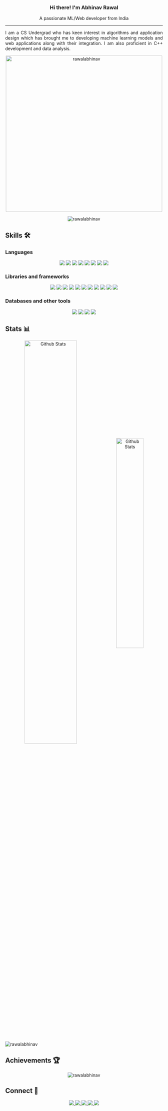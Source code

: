 <div>
    <h3 align="center" font-size="24"> Hi there! I'm Abhinav Rawal </h3>
    <p align="center">A passionate ML/Web developer from India</p>
</div>

---

<p align="justify"> I am a CS Undergrad who has keen interest in algorithms and application design which has brought me to developing machine learning models and web applications along with their integration. I am also proficient in C++ development and data analysis.</p>

<p align ="center">     
    <img width="500"  src="https://github-readme-streak-stats.herokuapp.com/?user=rawalabhinav&theme=github-dark-blue" alt="rawalabhinav" />    
</p>

<p align="center"> <img src="https://komarev.com/ghpvc/?username=rawalabhinav&label=Profile%20views&color=0e75b6&style=for-the-badge" alt="rawalabhinav" /> </p>

<!-- Skills -->
<h2> Skills 🛠️ </h2>

<h3> Languages </h3>    
<p align="center"><img src="https://img.shields.io/badge/C-00599C?style=for-the-badge&logo=c&logoColor=white">
        <img src="https://img.shields.io/badge/C%2B%2B-00599C?style=for-the-badge&logo=c%2B%2B&logoColor=white">    
        <img src="https://img.shields.io/badge/Python-FFD43B?style=for-the-badge&logo=python&logoColor=blue">
        <img src="https://img.shields.io/badge/HTML5-E34F26?style=for-the-badge&logo=html5&logoColor=white">
        <img src="https://img.shields.io/badge/CSS3-1572B6?style=for-the-badge&logo=css3&logoColor=white">
        <img src="https://img.shields.io/badge/JavaScript-323330?style=for-the-badge&logo=javascript&logoColor=F7DF1E">    
        <img src="https://img.shields.io/badge/LaTeX-47A141?style=for-the-badge&logo=LaTeX&logoColor=white">
        <img src="https://img.shields.io/badge/Markdown-000000?style=for-the-badge&logo=markdown&logoColor=white">
</p>
<h3> Libraries and frameworks </h3>
<p align="center">
       <img src="https://img.shields.io/badge/Numpy-777BB4?style=for-the-badge&logo=numpy&logoColor=white">
       <img src="https://img.shields.io/badge/Pandas-2C2D72?style=for-the-badge&logo=pandas&logoColor=white">
       <img src="https://img.shields.io/badge/Plotly-239120?style=for-the-badge&logo=plotly&logoColor=white">
       <img src="https://img.shields.io/badge/SciPy-654FF0?style=for-the-badge&logo=SciPy&logoColor=white">
       <img src="https://img.shields.io/badge/scikit_learn-F7931E?style=for-the-badge&logo=scikit-learn&logoColor=white">
       <img src="https://img.shields.io/badge/TensorFlow-FF6F00?style=for-the-badge&logo=TensorFlow&logoColor=white">
       <img src="https://img.shields.io/badge/Jupyter-F37626.svg?&style=for-the-badge&logo=Jupyter&logoColor=white">
       <img src="https://img.shields.io/badge/Bootstrap-563D7C?style=for-the-badge&logo=bootstrap&logoColor=white">        
       <img src="https://img.shields.io/badge/Express.js-000000?style=for-the-badge&logo=express&logoColor=white">
       <img src="https://img.shields.io/badge/React-20232A?style=for-the-badge&logo=react&logoColor=61DAFB">
       <img src="https://img.shields.io/badge/Node.js-339933?style=for-the-badge&logo=nodedotjs&logoColor=white">
</p>
<h3> Databases and other tools </h3>
<p align="center">
       <img src="https://img.shields.io/badge/MongoDB-4EA94B?style=for-the-badge&logo=mongodb&logoColor=white">
       <img src="https://img.shields.io/badge/MySQL-005C84?style=for-the-badge&logo=mysql&logoColor=white">
       <img src="https://img.shields.io/badge/sublime_text-%23575757.svg?&style=for-the-badge&logo=sublime-text&logoColor=importante">
       <img src="https://img.shields.io/badge/Visual_Studio_Code-0078D4?style=for-the-badge&logo=visual%20studio%20code&logoColor=white">
</p> 

<!-- Statistics -->
<h2 align="left">Stats 📊</h2>
<div align="center">
    <img src="https://github-readme-stats.vercel.app/api?username=rawalabhinav&show_icons=true&theme=github_dark" width=57.5% alt="Github Stats" align="center">
    <img src="https://github-readme-stats.vercel.app/api/top-langs/?username=rawalabhinav&layout=compact&theme=github_dark&langs_count=8" width=41.5% alt="Github Stats" align="center">
</div>
<img align="center" src="https://activity-graph.herokuapp.com/graph?username=rawalabhinav&theme=react-dark" alt="rawalabhinav" />

<!-- Achievements -->
<h2 align="left">Achievements 🏆</h2>
<p align = "center"> <img src="https://github-profile-trophy.vercel.app/?username=rawalabhinav&theme=darkhub" alt="rawalabhinav" /> </p>

<!-- Connect -->
<h2 align="left">Connect 🔗</h2>

<p align="center">
    <a href="https://www.linkedin.com/in/abhinav-rawal-81184a202/">
        <img src="https://img.shields.io/badge/LinkedIn-blue?style=for-the-badge&logo=linkedin&labelColor=blue">
    </a>
    <a href="https://dribbble.com/abhinavrawal">
        <img src="https://img.shields.io/badge/Dribbble-EA4C89?style=for-the-badge&logo=dribbble&logoColor=white">
    </a>
    <a href="https://www.kaggle.com/rawalabhinav">
        <img src="https://img.shields.io/badge/Kaggle-20BEFF?style=for-the-badge&logo=Kaggle&logoColor=white">
    </a>
        </a>
    <a href="https://www.codechef.com/users/abhinavrawal">
        <img src="https://img.shields.io/badge/-CodeChef-5B4638?style=for-the-badge&logo=CodeChef&logoColor=white">
    </a>
    <a href="https://codeforces.com/profile/abhinavrawal"> 
        <img src="https://img.shields.io/badge/Codeforces-445f9d?style=for-the-badge&logo=Codeforces&logoColor=white">
    </a>
</p>
